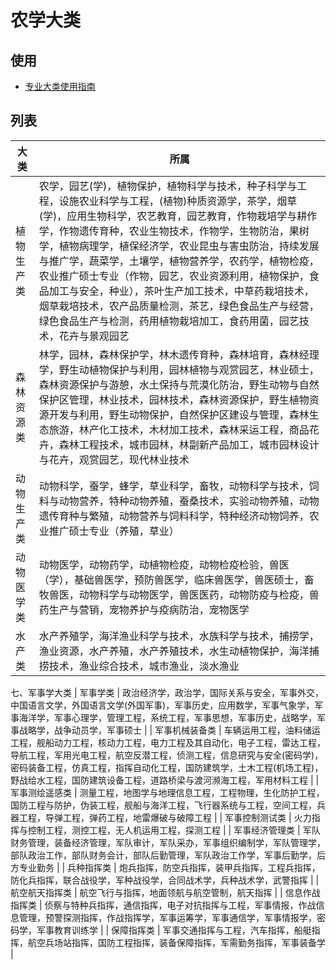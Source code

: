 # 农学大类

## 使用

* [专业大类使用指南](/posts/专业大类/专业大类使用指南.md)

## 列表

| 大类 | 所属 |
| --- | --- |
| 植物生产类 | 农学，园艺(学)，植物保护，植物科学与技术，种子科学与工程，设施农业科学与工程，(植物)种质资源学，茶学，烟草(学)，应用生物科学，农艺教育，园艺教育，作物栽培学与耕作学，作物遗传育种，农业生物技术，作物学，生物防治，果树学，植物病理学，植保经济学，农业昆虫与害虫防治，持续发展与推广学，蔬菜学，土壤学，植物营养学，农药学，植物检疫，农业推广硕士专业（作物，园艺，农业资源利用，植物保护，食品加工与安全，种业），茶叶生产加工技术，中草药栽培技术，烟草栽培技术，农产品质量检测，茶艺，绿色食品生产与经营，绿色食品生产与检测，药用植物栽培加工，食药用菌，园艺技术，花卉与景观园艺 |
| 森林资源类 | 林学，园林，森林保护学，林木遗传育种，森林培育，森林经理学，野生动植物保护与利用，园林植物与观赏园艺，林业硕士，森林资源保护与游憩，水土保持与荒漠化防治，野生动物与自然保护区管理，林业技术，园林技术，森林资源保护，野生植物资源开发与利用，野生动物保护，自然保护区建设与管理，森林生态旅游，林产化工技术，木材加工技术，森林采运工程，商品花卉，森林工程技术，城市园林，林副新产品加工，城市园林设计与花卉，观赏园艺，现代林业技术 |
| 动物生产类 | 动物科学，蚕学，蜂学，草业科学，畜牧，动物科学与技术，饲料与动物营养，特种动物养殖，蚕桑技术，实验动物养殖，动物遗传育种与繁殖，动物营养与饲料科学，特种经济动物饲养，农业推广硕士专业（养殖，草业） |
| 动物医学类 | 动物医学，动物药学，动植物检疫，动物检疫检验，兽医（学），基础兽医学，预防兽医学，临床兽医学，兽医硕士，畜牧兽医，动物科学与动物医学，兽医医药，动物防疫与检疫，兽药生产与营销，宠物养护与疫病防治，宠物医学 |
| 水产类 | 水产养殖学，海洋渔业科学与技术，水族科学与技术，捕捞学，渔业资源，水产养殖，水产养殖技术，水生动植物保护，海洋捕捞技术，渔业综合技术，城市渔业，淡水渔业 |
七、军事学大类
| 军事学类 | 政治经济学，政治学，国际关系与安全，军事外交，中国语言文学，外国语言文学(外国军事)，军事历史，应用数学，军事气象学，军事海洋学，军事心理学，管理工程，系统工程，军事思想，军事历史，战略学，军事战略学，战争动员学，军事硕士 |
| 军事机械装备类 | 车辆运用工程，油料储运工程，舰船动力工程，核动力工程，电力工程及其自动化，电子工程，雷达工程，导航工程，军用光电工程，航空反潜工程，侦测工程，信息研究与安全(密码学)，密码装备工程，仿真工程，指挥自动化工程，国防建筑学，土木工程(机场工程)，野战给水工程，国防建筑设备工程，道路桥梁与渡河濒海工程，军用材料工程 |
| 军事测绘遥感类 | 测量工程，地图学与地理信息工程，工程物理，生化防护工程，国防工程与防护，伪装工程，舰船与海洋工程，飞行器系统与工程，空间工程，兵器工程，导弹工程，弹药工程，地雷爆破与破障工程 |
| 军事控制测试类 | 火力指挥与控制工程，测控工程，无人机运用工程，探测工程 |
| 军事经济管理类 | 军队财务管理，装备经济管理，军队审计，军队采办，军事组织编制学，军队管理学，部队政治工作，部队财务会计，部队后勤管理，军队政治工作学，军事后勤学，后方专业勤务 |
| 兵种指挥类 | 炮兵指挥，防空兵指挥，装甲兵指挥，工程兵指挥，防化兵指挥，联合战役学，军种战役学，合同战术学，兵种战术学，武警指挥 |
| 航空航天指挥类 | 航空飞行与指挥，地面领航与航空管制，航天指挥 |
| 信息作战指挥类 | 侦察与特种兵指挥，通信指挥，电子对抗指挥与工程，军事情报，作战信息管理，预警探测指挥，作战指挥学，军事运筹学，军事通信学，军事情报学，密码学，军事教育训练学 |
| 保障指挥类 | 军事交通指挥与工程，汽车指挥，船艇指挥，航空兵场站指挥，国防工程指挥，装备保障指挥，军需勤务指挥，军事装备学 |